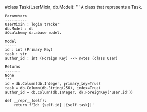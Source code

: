 #class Task(UserMixin, db.Model):
    '''
    A class that represents a Task.

    Parameters
    ----------
    UserMixin : login tracker
    db.Model : db
    SQLalchemy database model.

    Model
    -----
    id : int (Primary Key)
    task : str
    author_id : int (Foreign Key) --> notes (class User)

    Returns
    -------
    None
    '''
    id = db.Column(db.Integer, primary_key=True)
    task = db.Column(db.String(256), index=True)
    author_id = db.Column(db.Integer, db.ForeignKey('user.id'))

    def __repr__(self):
        return f'Id: {self.id} |{self.task}|'
